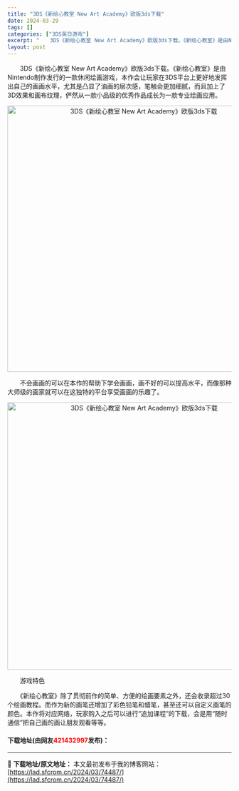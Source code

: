 ```yaml
---
title: "3DS《新绘心教室 New Art Academy》欧版3ds下载"
date: 2024-03-29
tags: []
categories: ["3DS英日游戏"]
excerpt: "　　3DS《新绘心教室 New Art Academy》欧版3ds下载。《新绘心教室》是由Nintendo制作发行的一款休闲绘画游戏，本作会让玩家在3DS平台上更好地发挥出自己的画画水平，尤其是凸显了油画的层次感，笔触会更加细腻，而且加上了3D效果和画布纹理，俨然从一款小品级的优秀作品成长为一款专业&hellip;"
layout: post
---
```


 <p>　　3DS《新绘心教室 New Art Academy》欧版3ds下载。《新绘心教室》是由Nintendo制作发行的一款休闲绘画游戏，本作会让玩家在3DS平台上更好地发挥出自己的画画水平，尤其是凸显了油画的层次感，笔触会更加细腻，而且加上了3D效果和画布纹理，俨然从一款小品级的优秀作品成长为一款专业绘画应用。</p> <p align="center"><img align="" border="0" src="https://lad.sfcrom.cn/wp-content/uploads/2024/03/20240329_660624bec2d1f.png" width="597" alt="3DS《新绘心教室 New Art Academy》欧版3ds下载" /></p> <p>　　不会画画的可以在本作的帮助下学会画画，画不好的可以提高水平，而像那种大师级的画家就可以在这独特的平台享受画画的乐趣了。</p> <p align="center"><img align="" border="0" src="https://lad.sfcrom.cn/wp-content/uploads/2024/03/20240329_660624bfcdec2.png" width="599" alt="3DS《新绘心教室 New Art Academy》欧版3ds下载" /></p> <p>　　游戏特色</p> <p>　　《新绘心教室》除了贯彻前作的简单、方便的绘画要素之外，还会收录超过30个绘画教程。而作为新的画笔还增加了彩色铅笔和蜡笔，甚至还可以自定义画笔的颜色。本作将对应网络，玩家购入之后可以进行&ldquo;追加课程&rdquo;的下载，会是用&ldquo;随时通信&rdquo;把自己画的画让朋友观看等等。</p> <p><h4>下载地址(由网友<font color="red">421432997</font>发布)：</h4></p> 

---
📖 **下载地址/原文地址：** 本文最初发布于我的博客网站：[https://lad.sfcrom.cn/2024/03/74487/](https://lad.sfcrom.cn/2024/03/74487/)

